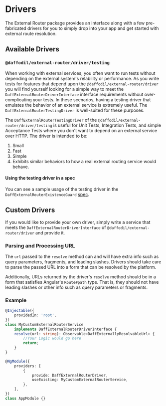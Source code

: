 # Drivers

The External Router package provides an interface along with a few pre-fabricated drivers for you to simply drop into your app and get started with external route resolution.

## Available Drivers

### `@daffodil/external-router/driver/testing`

When working with external services, you often want to run tests without depending on the external system's relability or performance. As you write tests for features that depend upon the `@daffodil/external-router/driver` you will find yourself looking for a simple way to meet the `DaffExternalRouterDriverInterface` interface requirements without over-complicating your tests. In these scenarios, having a testing driver that emulates the behavior of an external service is extremely useful. The `DaffExternalRouterTestingDriver` is well-suited for these purposes.

The `DaffExternalRouterTestingDriver` of the `@daffodil/external-router/driver/testing` is useful for Unit Tests, Integration Tests, and simple Acceptance Tests where you don't want to depend on an external service over HTTP. The driver is intended to be:

1. Small
2. Fast
3. Simple
4. Exhibits similar behaviors to how a real external routing service would behave.

#### Using the testing driver in a spec

You can see a sample usage of the testing driver in the `DaffExternalRouterExistenceGuard` [spec](https://github.com/graycoreio/daffodil/tree/develop/libs/external-router/routing/src/guard/existence.guard.spec.ts).

## Custom Drivers

If you would like to provide your own driver, simply write a service that meets the `DaffExternalRouterDriverInterface` of `@daffodil/external-router/driver` and provide it.

### Parsing and Processing URL
The `url` passed to the `resolve` method can and will have extra info such as query parameters, fragments, and leading slashes. Drivers should take care to parse the passed URL into a form that can be resolved by the platform.

Additionally, URLs returned by the driver's `resolve` method should be in a form that satisfies Angular's `Route#path` type. That is, they should not have leading slashes or other info such as query parameters or fragments.

### Example
```ts
@Injectable({
	providedIn: 'root',
})
class MyCustomExternalRouterService
	implements DaffExternalRouterDriverInterface {
	resolve(url: string): Observable<DaffExternallyResolvableUrl> {
		//Your Logic would go here
		return;
	}
}

@NgModule({
	providers: [
		{
			provide: DaffExternalRouterDriver,
			useExisting: MyCustomExternalRouterService,
		},
	],
})
class AppModule {}
```
